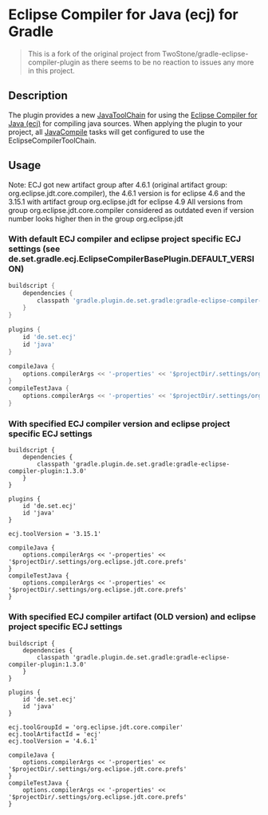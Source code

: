 # Eclipse Compiler for Java (ecj) for Gradle

>This is a fork of the original project from TwoStone/gradle-eclipse-compiler-plugin as there seems to be no reaction to issues any more in this project.

## Description
The plugin provides a new [JavaToolChain](https://docs.gradle.org/current/javadoc/org/gradle/jvm/toolchain/JavaToolChain.html) for using the [Eclipse Compiler for Java (ecj)](https://help.eclipse.org/neon/topic/org.eclipse.jdt.doc.user/tasks/task-using_batch_compiler.htm?cp=1_3_8_0) for compiling java sources.
When applying the plugin to your project, all [JavaCompile](https://docs.gradle.org/current/javadoc/org/gradle/api/tasks/compile/JavaCompile.html) tasks will get configured to use the EclipseCompilerToolChain.

## Usage

Note: ECJ got new artifact group after 4.6.1 (original artifact group: org.eclipse.jdt.core.compiler), 
the 4.6.1 version is for eclipse 4.6 and the 3.15.1 with artifact group org.eclipse.jdt for eclipse 4.9
All versions from group org.eclipse.jdt.core.compiler considered as outdated even if version number looks higher then in the group org.eclipse.jdt

### With default ECJ compiler and eclipse project specific ECJ settings (see de.set.gradle.ecj.EclipseCompilerBasePlugin.DEFAULT_VERSION)
```gradle
buildscript {
	dependencies {
		classpath 'gradle.plugin.de.set.gradle:gradle-eclipse-compiler-plugin:1.3.0'
	}
}

plugins {
	id 'de.set.ecj'
	id 'java'
}

compileJava {
	options.compilerArgs << '-properties' << '$projectDir/.settings/org.eclipse.jdt.core.prefs'
}
compileTestJava {
	options.compilerArgs << '-properties' << '$projectDir/.settings/org.eclipse.jdt.core.prefs'
}

```

### With specified ECJ compiler version and eclipse project specific ECJ settings
```
buildscript {
	dependencies {
		classpath 'gradle.plugin.de.set.gradle:gradle-eclipse-compiler-plugin:1.3.0'
	}
}

plugins {
	id 'de.set.ecj'
	id 'java'
}

ecj.toolVersion = '3.15.1'

compileJava {
	options.compilerArgs << '-properties' << '$projectDir/.settings/org.eclipse.jdt.core.prefs'
}
compileTestJava {
	options.compilerArgs << '-properties' << '$projectDir/.settings/org.eclipse.jdt.core.prefs'
}

```

### With specified ECJ compiler artifact (OLD version) and eclipse project specific ECJ settings
```
buildscript {
	dependencies {
		classpath 'gradle.plugin.de.set.gradle:gradle-eclipse-compiler-plugin:1.3.0'
	}
}

plugins {
	id 'de.set.ecj'
	id 'java'
}

ecj.toolGroupId = 'org.eclipse.jdt.core.compiler'
ecj.toolArtifactId = 'ecj'
ecj.toolVersion = '4.6.1'

compileJava {
	options.compilerArgs << '-properties' << '$projectDir/.settings/org.eclipse.jdt.core.prefs'
}
compileTestJava {
	options.compilerArgs << '-properties' << '$projectDir/.settings/org.eclipse.jdt.core.prefs'
}

```
